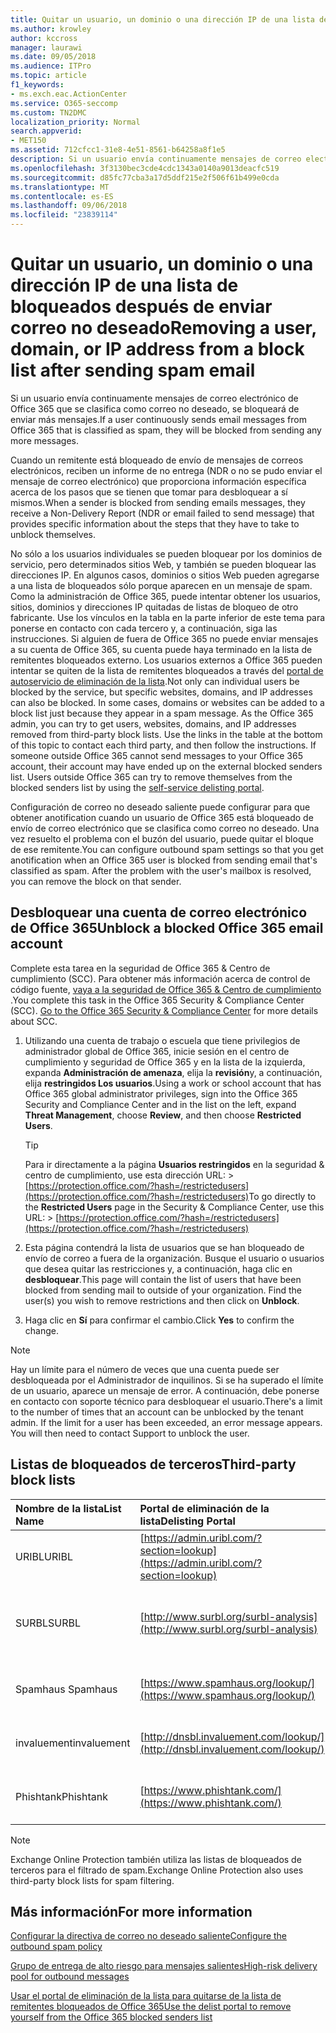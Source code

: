 ```yaml
---
title: Quitar un usuario, un dominio o una dirección IP de una lista de bloqueados después de enviar correo no deseado
ms.author: krowley
author: kccross
manager: laurawi
ms.date: 09/05/2018
ms.audience: ITPro
ms.topic: article
f1_keywords:
- ms.exch.eac.ActionCenter
ms.service: O365-seccomp
ms.custom: TN2DMC
localization_priority: Normal
search.appverid:
- MET150
ms.assetid: 712cfcc1-31e8-4e51-8561-b64258a8f1e5
description: Si un usuario envía continuamente mensajes de correo electrónico de Office 365 que se clasifica como correo no deseado, se bloqueará de enviar más mensajes.
ms.openlocfilehash: 3f3130bec3cde4cdc1343a0140a9013deacfc519
ms.sourcegitcommit: d85fc77cba3a17d5ddf215e2f506f61b499e0cda
ms.translationtype: MT
ms.contentlocale: es-ES
ms.lasthandoff: 09/06/2018
ms.locfileid: "23839114"
---
```

# <a name="removing-a-user-domain-or-ip-address-from-a-block-list-after-sending-spam-email"></a><span data-ttu-id="0e872-103">Quitar un usuario, un dominio o una dirección IP de una lista de bloqueados después de enviar correo no deseado</span><span class="sxs-lookup"><span data-stu-id="0e872-103">Removing a user, domain, or IP address from a block list after sending spam email</span></span>

<span data-ttu-id="0e872-104">Si un usuario envía continuamente mensajes de correo electrónico de Office 365 que se clasifica como correo no deseado, se bloqueará de enviar más mensajes.</span><span class="sxs-lookup"><span data-stu-id="0e872-104">If a user continuously sends email messages from Office 365 that is classified as spam, they will be blocked from sending any more messages.</span></span> 
  
<span data-ttu-id="0e872-105">Cuando un remitente está bloqueado de envío de mensajes de correos electrónicos, reciben un informe de no entrega (NDR o no se pudo enviar el mensaje de correo electrónico) que proporciona información específica acerca de los pasos que se tienen que tomar para desbloquear a sí mismos.</span><span class="sxs-lookup"><span data-stu-id="0e872-105">When a sender is blocked from sending emails messages, they receive a Non-Delivery Report (NDR or email failed to send message) that provides specific information about the steps that they have to take to unblock themselves.</span></span>
  
<span data-ttu-id="0e872-p101">No sólo a los usuarios individuales se pueden bloquear por los dominios de servicio, pero determinados sitios Web, y también se pueden bloquear las direcciones IP. En algunos casos, dominios o sitios Web pueden agregarse a una lista de bloqueados sólo porque aparecen en un mensaje de spam. Como la administración de Office 365, puede intentar obtener los usuarios, sitios, dominios y direcciones IP quitadas de listas de bloqueo de otro fabricante. Use los vínculos en la tabla en la parte inferior de este tema para ponerse en contacto con cada tercero y, a continuación, siga las instrucciones. Si alguien de fuera de Office 365 no puede enviar mensajes a su cuenta de Office 365, su cuenta puede haya terminado en la lista de remitentes bloqueados externo. Los usuarios externos a Office 365 pueden intentar se quiten de la lista de remitentes bloqueados a través del [portal de autoservicio de eliminación de la lista](https://technet.microsoft.com/library/mt661881%28v=exchg.150%29.aspx).</span><span class="sxs-lookup"><span data-stu-id="0e872-p101">Not only can individual users be blocked by the service, but specific websites, domains, and IP addresses can also be blocked. In some cases, domains or websites can be added to a block list just because they appear in a spam message. As the Office 365 admin, you can try to get users, websites, domains, and IP addresses removed from third-party block lists. Use the links in the table at the bottom of this topic to contact each third party, and then follow the instructions. If someone outside Office 365 cannot send messages to your Office 365 account, their account may have ended up on the external blocked senders list. Users outside Office 365 can try to remove themselves from the blocked senders list by using the [self-service delisting portal](https://technet.microsoft.com/library/mt661881%28v=exchg.150%29.aspx).</span></span>
  
<span data-ttu-id="0e872-p102">Configuración de correo no deseado saliente puede configurar para que obtener anotification cuando un usuario de Office 365 está bloqueado de envío de correo electrónico que se clasifica como correo no deseado. Una vez resuelto el problema con el buzón del usuario, puede quitar el bloque de ese remitente.</span><span class="sxs-lookup"><span data-stu-id="0e872-p102">You can configure outbound spam settings so that you get anotification when an Office 365 user is blocked from sending email that's classified as spam. After the problem with the user's mailbox is resolved, you can remove the block on that sender.</span></span>
  
## <a name="unblock-a-blocked-office-365-email-account"></a><span data-ttu-id="0e872-114">Desbloquear una cuenta de correo electrónico de Office 365</span><span class="sxs-lookup"><span data-stu-id="0e872-114">Unblock a blocked Office 365 email account</span></span>

<span data-ttu-id="0e872-p103">Complete esta tarea en la seguridad de Office 365 & Centro de cumplimiento (SCC). Para obtener más información acerca de control de código fuente, [vaya a la seguridad de Office 365 & Centro de cumplimiento](go-to-the-securitycompliance-center.md) .</span><span class="sxs-lookup"><span data-stu-id="0e872-p103">You complete this task in the Office 365 Security & Compliance Center (SCC). [Go to the Office 365 Security & Compliance Center](go-to-the-securitycompliance-center.md) for more details about SCC.</span></span>

1. <span data-ttu-id="0e872-117">Utilizando una cuenta de trabajo o escuela que tiene privilegios de administrador global de Office 365, inicie sesión en el centro de cumplimiento y seguridad de Office 365 y en la lista de la izquierda, expanda **Administración de amenaza**, elija la **revisión**y, a continuación, elija **restringidos Los usuarios**.</span><span class="sxs-lookup"><span data-stu-id="0e872-117">Using a work or school account that has Office 365 global administrator privileges, sign into the Office 365 Security and Compliance Center and in the list on the left, expand **Threat Management**, choose **Review**, and then choose **Restricted Users**.</span></span>
    
    > [!TIP]
    > <span data-ttu-id="0e872-118">Para ir directamente a la página **Usuarios restringidos** en la seguridad &amp; centro de cumplimiento, use esta dirección URL: >[https://protection.office.com/?hash=/restrictedusers](https://protection.office.com/?hash=/restrictedusers)</span><span class="sxs-lookup"><span data-stu-id="0e872-118">To go directly to the **Restricted Users** page in the Security &amp; Compliance Center, use this URL: > [https://protection.office.com/?hash=/restrictedusers](https://protection.office.com/?hash=/restrictedusers)</span></span>

2. <span data-ttu-id="0e872-p104">Esta página contendrá la lista de usuarios que se han bloqueado de envío de correo a fuera de la organización.  Busque el usuario o usuarios que desea quitar las restricciones y, a continuación, haga clic en **desbloquear**.</span><span class="sxs-lookup"><span data-stu-id="0e872-p104">This page will contain the list of users that have been blocked from sending mail to outside of your organization.  Find the user(s) you wish to remove restrictions and then click on **Unblock**.</span></span>

3. <span data-ttu-id="0e872-121">Haga clic en **Sí** para confirmar el cambio.</span><span class="sxs-lookup"><span data-stu-id="0e872-121">Click **Yes** to confirm the change.</span></span> 
    
> [!NOTE]
> <span data-ttu-id="0e872-p105">Hay un límite para el número de veces que una cuenta puede ser desbloqueada por el Administrador de inquilinos. Si se ha superado el límite de un usuario, aparece un mensaje de error. A continuación, debe ponerse en contacto con soporte técnico para desbloquear el usuario.</span><span class="sxs-lookup"><span data-stu-id="0e872-p105">There's a limit to the number of times that an account can be unblocked by the tenant admin. If the limit for a user has been exceeded, an error message appears. You will then need to contact Support to unblock the user.</span></span> 
  
## <a name="third-party-block-lists"></a><span data-ttu-id="0e872-124">Listas de bloqueados de terceros</span><span class="sxs-lookup"><span data-stu-id="0e872-124">Third-party block lists</span></span>

|<span data-ttu-id="0e872-125">**Nombre de la lista**</span><span class="sxs-lookup"><span data-stu-id="0e872-125">**List Name**</span></span>|<span data-ttu-id="0e872-126">**Portal de eliminación de la lista**</span><span class="sxs-lookup"><span data-stu-id="0e872-126">**Delisting Portal**</span></span>|<span data-ttu-id="0e872-127">**Más información**</span><span class="sxs-lookup"><span data-stu-id="0e872-127">**For more information**</span></span>|
|:-----|:-----|:-----|
|<span data-ttu-id="0e872-128">URIBL</span><span class="sxs-lookup"><span data-stu-id="0e872-128">URIBL</span></span>  <br/> |[https://admin.uribl.com/?section=lookup](https://admin.uribl.com/?section=lookup) <br/> |[<span data-ttu-id="0e872-129">Sitio Web URIBL</span><span class="sxs-lookup"><span data-stu-id="0e872-129">URIBL website </span></span>](https://uribl.com/) <br/> |
|<span data-ttu-id="0e872-130">SURBL</span><span class="sxs-lookup"><span data-stu-id="0e872-130">SURBL</span></span>  <br/> |[http://www.surbl.org/surbl-analysis](http://www.surbl.org/surbl-analysis) <br/> |[<span data-ttu-id="0e872-131">Presentación de datos de reputación de URI SURBL</span><span class="sxs-lookup"><span data-stu-id="0e872-131">Introducing SURBL URI reputation data</span></span>](http://www.surbl.org/) <br/> |
|<span data-ttu-id="0e872-132">Spamhaus </span><span class="sxs-lookup"><span data-stu-id="0e872-132">Spamhaus</span></span>  <br/> |[https://www.spamhaus.org/lookup/](https://www.spamhaus.org/lookup/) <br/> |[<span data-ttu-id="0e872-133">Descripción de filtrado de DNSBL</span><span class="sxs-lookup"><span data-stu-id="0e872-133">Understanding DNSBL Filtering</span></span>](https://www.spamhaus.org/whitepapers/dnsbl_function/) <br/> |
|<span data-ttu-id="0e872-134">invaluement</span><span class="sxs-lookup"><span data-stu-id="0e872-134">invaluement</span></span>  <br/> |[http://dnsbl.invaluement.com/lookup/](http://dnsbl.invaluement.com/lookup/) <br/> |[<span data-ttu-id="0e872-135">lista de lista contra correo no deseado</span><span class="sxs-lookup"><span data-stu-id="0e872-135">invaluement anti-spam list</span></span>](http://dnsbl.invaluement.com/) <br/> |
|<span data-ttu-id="0e872-136">Phishtank</span><span class="sxs-lookup"><span data-stu-id="0e872-136">Phishtank</span></span>  <br/> |[https://www.phishtank.com/](https://www.phishtank.com/) <br/> |[<span data-ttu-id="0e872-137">PhishTank preguntas más frecuentes</span><span class="sxs-lookup"><span data-stu-id="0e872-137">PhishTank FAQ</span></span>](https://www.phishtank.com/faq.php) <br/> |
   
> [!NOTE]
> <span data-ttu-id="0e872-138">Exchange Online Protection también utiliza las listas de bloqueados de terceros para el filtrado de spam.</span><span class="sxs-lookup"><span data-stu-id="0e872-138">Exchange Online Protection also uses third-party block lists for spam filtering.</span></span> 
   
## <a name="for-more-information"></a><span data-ttu-id="0e872-139">Más información</span><span class="sxs-lookup"><span data-stu-id="0e872-139">For more information</span></span>

[<span data-ttu-id="0e872-140">Configurar la directiva de correo no deseado saliente</span><span class="sxs-lookup"><span data-stu-id="0e872-140">Configure the outbound spam policy</span></span>](configure-the-outbound-spam-policy.md)
  
[<span data-ttu-id="0e872-141">Grupo de entrega de alto riesgo para mensajes salientes</span><span class="sxs-lookup"><span data-stu-id="0e872-141">High-risk delivery pool for outbound messages</span></span>](high-risk-delivery-pool-for-outbound-messages.md)

[<span data-ttu-id="0e872-142">Usar el portal de eliminación de la lista para quitarse de la lista de remitentes bloqueados de Office 365</span><span class="sxs-lookup"><span data-stu-id="0e872-142">Use the delist portal to remove yourself from the Office 365 blocked senders list</span></span>](use-the-delist-portal-to-remove-yourself-from-the-office-365-blocked-senders-lis.md)
  

  

